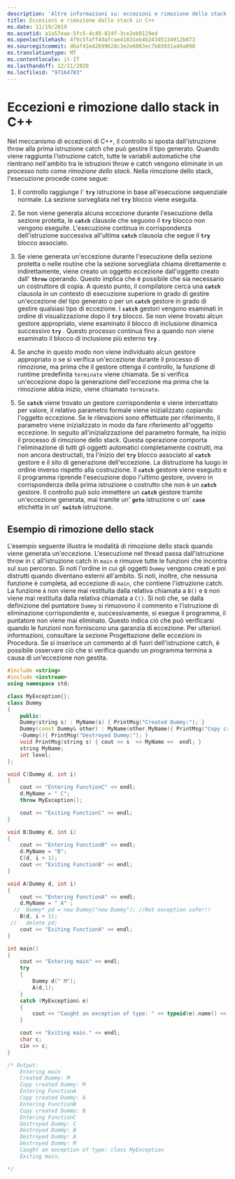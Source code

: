 ```yaml
---
description: 'Altre informazioni su: eccezioni e rimozione dello stack in C++'
title: Eccezioni e rimozione dallo stack in C++
ms.date: 11/19/2019
ms.assetid: a1a57eae-5fc5-4c49-824f-3ce2eb8129ed
ms.openlocfilehash: 4f9c5faff4dafcae41831eb4b24345134912b073
ms.sourcegitcommit: d6af41e42699628c3e2e6063ec7b03931a49a098
ms.translationtype: MT
ms.contentlocale: it-IT
ms.lasthandoff: 12/11/2020
ms.locfileid: "97164783"
---
```

# <a name="exceptions-and-stack-unwinding-in-c"></a>Eccezioni e rimozione dallo stack in C++

Nel meccanismo di eccezioni di C++, il controllo si sposta dall'istruzione throw alla prima istruzione catch che può gestire il tipo generato. Quando viene raggiunta l'istruzione catch, tutte le variabili automatiche che rientrano nell'ambito tra le istruzioni throw e catch vengono eliminate in un processo noto come *rimozione dello stack*. Nella rimozione dello stack, l'esecuzione procede come segue:

1. Il controllo raggiunge l' **`try`** istruzione in base all'esecuzione sequenziale normale. La sezione sorvegliata nel **`try`** blocco viene eseguita.

1. Se non viene generata alcuna eccezione durante l'esecuzione della sezione protetta, le **`catch`** clausole che seguono il **`try`** blocco non vengono eseguite. L'esecuzione continua in corrispondenza dell'istruzione successiva all'ultima **`catch`** clausola che segue il **`try`** blocco associato.

1. Se viene generata un'eccezione durante l'esecuzione della sezione protetta o nelle routine che la sezione sorvegliata chiama direttamente o indirettamente, viene creato un oggetto eccezione dall'oggetto creato dall' **`throw`** operando. Questo implica che è possibile che sia necessario un costruttore di copia. A questo punto, il compilatore cerca una **`catch`** clausola in un contesto di esecuzione superiore in grado di gestire un'eccezione del tipo generato o per un **`catch`** gestore in grado di gestire qualsiasi tipo di eccezione. I **`catch`** gestori vengono esaminati in ordine di visualizzazione dopo il **`try`** blocco. Se non viene trovato alcun gestore appropriato, viene esaminato il blocco di inclusione dinamica successivo **`try`** . Questo processo continua fino a quando non viene esaminato il blocco di inclusione più esterno **`try`** .

1. Se anche in questo modo non viene individuato alcun gestore appropriato o se si verifica un'eccezione durante il processo di rimozione, ma prima che il gestore ottenga il controllo, la funzione di runtime predefinita `terminate` viene chiamata. Se si verifica un'eccezione dopo la generazione dell'eccezione ma prima che la rimozione abbia inizio, viene chiamato `terminate`.

1. Se **`catch`** viene trovato un gestore corrispondente e viene intercettato per valore, il relativo parametro formale viene inizializzato copiando l'oggetto eccezione. Se le rilevazioni sono effettuate per riferimento, il parametro viene inizializzato in modo da fare riferimento all'oggetto eccezione. In seguito all'inizializzazione del parametro formale, ha inizio il processo di rimozione dello stack. Questa operazione comporta l'eliminazione di tutti gli oggetti automatici completamente costruiti, ma non ancora destructati, tra l'inizio del **`try`** blocco associato al **`catch`** gestore e il sito di generazione dell'eccezione. La distruzione ha luogo in ordine inverso rispetto alla costruzione. Il **`catch`** gestore viene eseguito e il programma riprende l'esecuzione dopo l'ultimo gestore, ovvero in corrispondenza della prima istruzione o costrutto che non è un **`catch`** gestore. Il controllo può solo immettere un **`catch`** gestore tramite un'eccezione generata, mai tramite un' **`goto`** istruzione o un' **`case`** etichetta in un' **`switch`** istruzione.

## <a name="stack-unwinding-example"></a>Esempio di rimozione dello stack

L'esempio seguente illustra le modalità di rimozione dello stack quando viene generata un'eccezione. L'esecuzione nel thread passa dall'istruzione throw in `C` all'istruzione catch in `main` e rimuove tutte le funzioni che incontra sul suo percorso. Si noti l'ordine in cui gli oggetti `Dummy` vengono creati e poi distrutti quando diventano esterni all'ambito. Si noti, inoltre, che nessuna funzione è completa, ad eccezione di `main`, che contiene l'istruzione catch. La funzione `A` non viene mai restituita dalla relativa chiamata a `B()` e `B` non viene mai restituita dalla relativa chiamata a `C()`. Si noti che, se dalla definizione del puntatore `Dummy` si rimuovono il commento e l'istruzione di eliminazione corrispondente e, successivamente, si esegue il programma, il puntatore non viene mai eliminato. Questo indica ciò che può verificarsi quando le funzioni non forniscono una garanzia di eccezione. Per ulteriori informazioni, consultare la sezione Progettazione delle eccezioni in Procedura. Se si inserisce un commento al di fuori dell'istruzione catch, è possibile osservare ciò che si verifica quando un programma termina a causa di un'eccezione non gestita.

```cpp
#include <string>
#include <iostream>
using namespace std;

class MyException{};
class Dummy
{
    public:
    Dummy(string s) : MyName(s) { PrintMsg("Created Dummy:"); }
    Dummy(const Dummy& other) : MyName(other.MyName){ PrintMsg("Copy created Dummy:"); }
    ~Dummy(){ PrintMsg("Destroyed Dummy:"); }
    void PrintMsg(string s) { cout << s  << MyName <<  endl; }
    string MyName;
    int level;
};

void C(Dummy d, int i)
{
    cout << "Entering FunctionC" << endl;
    d.MyName = " C";
    throw MyException();

    cout << "Exiting FunctionC" << endl;
}

void B(Dummy d, int i)
{
    cout << "Entering FunctionB" << endl;
    d.MyName = "B";
    C(d, i + 1);
    cout << "Exiting FunctionB" << endl;
}

void A(Dummy d, int i)
{
    cout << "Entering FunctionA" << endl;
    d.MyName = " A" ;
  //  Dummy* pd = new Dummy("new Dummy"); //Not exception safe!!!
    B(d, i + 1);
 //   delete pd;
    cout << "Exiting FunctionA" << endl;
}

int main()
{
    cout << "Entering main" << endl;
    try
    {
        Dummy d(" M");
        A(d,1);
    }
    catch (MyException& e)
    {
        cout << "Caught an exception of type: " << typeid(e).name() << endl;
    }

    cout << "Exiting main." << endl;
    char c;
    cin >> c;
}

/* Output:
    Entering main
    Created Dummy: M
    Copy created Dummy: M
    Entering FunctionA
    Copy created Dummy: A
    Entering FunctionB
    Copy created Dummy: B
    Entering FunctionC
    Destroyed Dummy: C
    Destroyed Dummy: B
    Destroyed Dummy: A
    Destroyed Dummy: M
    Caught an exception of type: class MyException
    Exiting main.

*/
```
